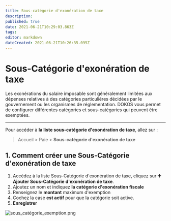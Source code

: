 ```yaml
---
title: Sous-catégorie d'exonération de taxe
description: 
published: true
date: 2021-06-21T10:29:03.863Z
tags: 
editor: markdown
dateCreated: 2021-06-21T10:26:35.095Z
---
```


# Sous-Catégorie d'exonération de taxe

Les exonérations du salaire imposable sont généralement limitées aux dépenses relatives à des catégories particulières décidées par le gouvernement ou les organismes de réglementation. DOKOS vous permet de configurer différentes catégories et sous-catégories qui peuvent être exemptées. 

---

Pour accéder à **la liste sous-catégorie d'exonération de taxe**, allez sur :

> Accueil > Paie > **Sous-catégorie d'exonération de taxe**

## 1. Comment créer une Sous-Catégorie d'exonération de taxe

1. Accédez à la liste Sous-Catégorie d'exonération de taxe, cliquez sur **:heavy_plus_sign: Ajouter  Sous-Catégorie d'exonération de taxe**.
2. Ajoutez un nom et indiquez **la catégorie d'exonération fiscale**
3. Renseignez le **montant** maximum d'exemption
3. Cochez la case **est actif** pour que la catégorie soit active.
4. **Enregistrer**

![sous_catégorie_exemption.png](/content/payroll/employee-tax-exemption-declaration/sous_catégorie_exemption.png)